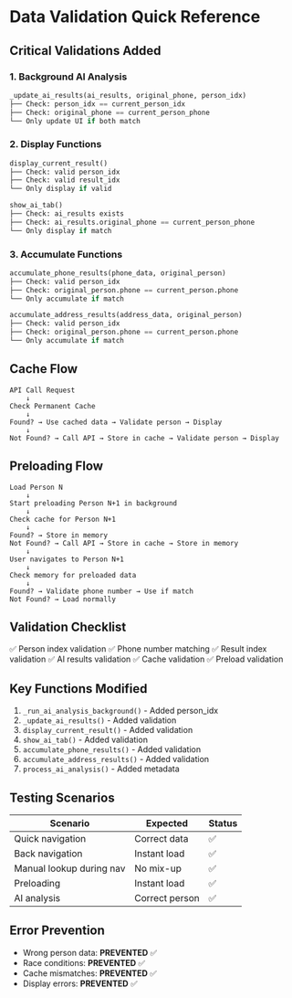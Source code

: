 # Data Validation Quick Reference

## Critical Validations Added

### 1. Background AI Analysis
```python
_update_ai_results(ai_results, original_phone, person_idx)
├── Check: person_idx == current_person_idx
├── Check: original_phone == current_person_phone
└── Only update UI if both match
```

### 2. Display Functions
```python
display_current_result()
├── Check: valid person_idx
├── Check: valid result_idx
└── Only display if valid

show_ai_tab()
├── Check: ai_results exists
├── Check: ai_results.original_phone == current_person_phone
└── Only display if match
```

### 3. Accumulate Functions
```python
accumulate_phone_results(phone_data, original_person)
├── Check: valid person_idx
├── Check: original_person.phone == current_person.phone
└── Only accumulate if match

accumulate_address_results(address_data, original_person)
├── Check: valid person_idx
├── Check: original_person.phone == current_person.phone
└── Only accumulate if match
```

## Cache Flow

```
API Call Request
    ↓
Check Permanent Cache
    ↓
Found? → Use cached data → Validate person → Display
    ↓
Not Found? → Call API → Store in cache → Validate person → Display
```

## Preloading Flow

```
Load Person N
    ↓
Start preloading Person N+1 in background
    ↓
Check cache for Person N+1
    ↓
Found? → Store in memory
Not Found? → Call API → Store in cache → Store in memory
    ↓
User navigates to Person N+1
    ↓
Check memory for preloaded data
    ↓
Found? → Validate phone number → Use if match
Not Found? → Load normally
```

## Validation Checklist

✅ Person index validation
✅ Phone number matching
✅ Result index validation
✅ AI results validation
✅ Cache validation
✅ Preload validation

## Key Functions Modified

1. `_run_ai_analysis_background()` - Added person_idx
2. `_update_ai_results()` - Added validation
3. `display_current_result()` - Added validation
4. `show_ai_tab()` - Added validation
5. `accumulate_phone_results()` - Added validation
6. `accumulate_address_results()` - Added validation
7. `process_ai_analysis()` - Added metadata

## Testing Scenarios

| Scenario | Expected | Status |
|----------|----------|--------|
| Quick navigation | Correct data | ✅ |
| Back navigation | Instant load | ✅ |
| Manual lookup during nav | No mix-up | ✅ |
| Preloading | Instant load | ✅ |
| AI analysis | Correct person | ✅ |

## Error Prevention

- Wrong person data: **PREVENTED** ✅
- Race conditions: **PREVENTED** ✅
- Cache mismatches: **PREVENTED** ✅
- Display errors: **PREVENTED** ✅

